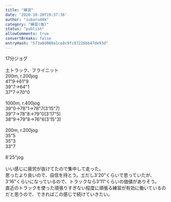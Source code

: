```yaml
---
title: "練習"
date: '2020-10-20T19:37:36'
author: "subaru44k"
category: "練習(強)"
status: "publish"
allowComments: true
convertBreaks: false
entryHash: "573a0d000a1ce8c9fc87226bb47de93d"
---
```

17分ジョグ<br>
<br>
土トラック、フライニット<br>
200m, r.200jog<br>
41"9→61"9<br>
39"7→64"1<br>
37"7→70"0<br>
<br>
1000m, r.400jog<br>
39"0→78"1→78"7(3'15"7)<br>
39"7→78"8→79"0(3'17"5)<br>
38"9→79"8→76"6(3'15"3)<br>
<br>
200m, r.200jog<br>
35"5<br>
35"3<br>
33"7<br>
<br>
8'25"jog<br>
<br>
いい感じに疲労が抜けてたので集中して走った。<br>
思ったより良いので、自信を持とう。土だし3'20"くらいで思っていたが、3'16"くらいになっているので、トラックなら3'11"くらいの価値がありそう。<br>
直近のトラックを使った頑張りすぎない程度に頑張る練習が有効に働いているのだと思うので、できればこの感じで続けていきたい。
